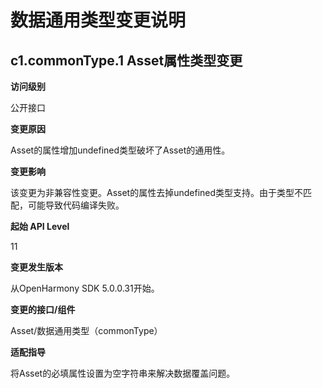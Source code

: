# 数据通用类型变更说明

## c1.commonType.1 Asset属性类型变更

**访问级别**

公开接口

**变更原因**

Asset的属性增加undefined类型破坏了Asset的通用性。

**变更影响**

该变更为非兼容性变更。Asset的属性去掉undefined类型支持。由于类型不匹配，可能导致代码编译失败。

**起始 API Level**

11

**变更发生版本**

从OpenHarmony SDK 5.0.0.31开始。

**变更的接口/组件**

Asset/数据通用类型（commonType）

**适配指导**

将Asset的必填属性设置为空字符串来解决数据覆盖问题。

